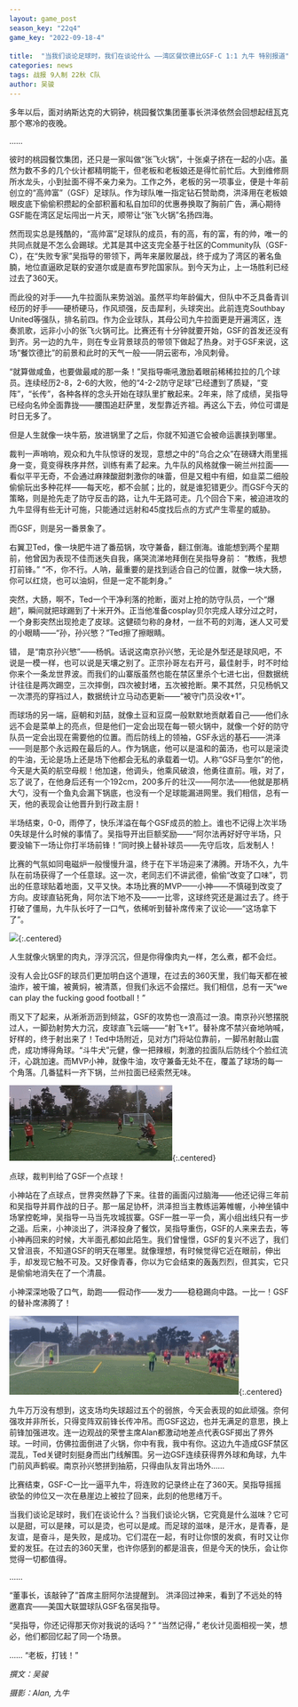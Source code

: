 ```yaml
---
layout: game_post
season_key: "22q4"
game_key: "2022-09-18-4"

title:  "当我们谈论足球时，我们在谈论什么 ——湾区餐饮德比GSF-C 1:1 九牛 特别报道"
categories: news
tags: 战报 9人制 22秋 C队
author: 吴骏
---
```


多年以后，面对纳斯达克的大铜钟，桃园餐饮集团董事长洪泽依然会回想起纽瓦克那个寒冷的夜晚。

……

彼时的桃园餐饮集团，还只是一家叫做“张飞火锅”，十张桌子挤在一起的小店。虽然为数不多的几个伙计都精明能干，但老板和老板娘还是得忙前忙后。大到维修厕所水龙头，小到扯面不得不亲力亲为。工作之外，老板的另一项事业，便是十年前创立的“高帅富”（GSF）足球队。作为球队唯一指定钻石赞助商，洪泽用在老板娘眼皮底下偷偷积攒起的全部积蓄和私自加印的优惠券换取了胸前广告，满心期待GSF能在湾区足坛闯出一片天，顺带让“张飞火锅”名扬四海。

然而现实总是残酷的，“高帅富”足球队的成员，有的高，有的富，有的帅，唯一的共同点就是不怎么会踢球。尤其是其中这支完全基于社区的Community队（GSF-C），在“失败专家”吴指导的带领下，两年来屡败屡战，终于成为了湾区的著名鱼腩，地位直逼欧足联的安道尔或是直布罗陀国家队。到今天为止，上一场胜利已经过去了360天。

而此役的对手——九牛拉面队来势汹汹。虽然平均年龄偏大，但队中不乏具备青训经历的好手——硬桥硬马，作风顽强，反击犀利，头球突出。此前连克Southbay United等强队，排名前四。作为企业球队，其母公司九牛拉面更是开遍湾区，连奏凯歌，远非小小的张飞火锅可比。比赛还有十分钟就要开始，GSF的首发还没有到齐。另一边的九牛，则在专业背景球员的带领下做起了热身。对于GSF来说，这场“餐饮德比”的前景和此时的天气一般——阴云密布，冷风刺骨。

“就算做咸鱼，也要做最咸的那一条！”吴指导嘶吼激励着眼前稀稀拉拉的几个球员。连续经历2-8，2-6的大败，他的“4-2-2防守足球”已经遭到了质疑，“变阵”，“长传”，各种各样的念头开始在球队里扩散起来。2年来，除了成绩，吴指导已经向名帅全面靠拢——腰围追赶萨里，发型靠近齐祖。再这么下去，帅位可谓是时日无多了。

但是人生就像一块牛筋，放进锅里了之后，你就不知道它会被命运裹挟到哪里。

裁判一声哨响，观众和九牛队惊讶的发现，意想之中的“乌合之众”在磅礴大雨里摇身一变，竟变得秩序井然，训练有素了起来。九牛队的风格就像一碗兰州拉面——看似平平无奇，不会通过麻辣酸甜刺激你的味蕾，但是又粗中有细，如韭菜二细般偷偷玩出多种花样——每天吃，都不会腻；比的，就是谁犯错更少。而GSF今天的策略，则是抢先走了防守反击的路，让九牛无路可走。几个回合下来，被迫进攻的九牛显得有些无计可施，只能通过远射和45度找后点的方式产生零星的威胁。

而GSF，则是另一番景象了。

右翼卫Ted，像一块肥牛进了番茄锅，攻守兼备，翻江倒海。谁能想到两个星期前，他曾因为表现不佳而迷失自我，痛哭流涕地拜倒在吴指导身前：
“教练，我想打前锋。”
“不，你不行。人呐，最重要的是找到适合自己的位置，就像一块大肠，你可以红烧，也可以油焖，但是一定不能刺身。”

突然，大肠，啊不，Ted一个干净利落的抢断，面对上抢的防守队员，一个“爆趟”，瞬间就把球踢到了十米开外。正当他准备cosplay贝尔完成人球分过之时，一个身影突然出现抢走了皮球。这健硕匀称的身材，一丝不苟的刘海，迷人又可爱的小眼睛——“孙，孙兴慜？”Ted擦了擦眼睛。

错， 是“南京孙兴慜”——杨帆。话说这南京孙兴慜，无论是外型还是球风吧，不说是一模一样，也可以说是天壤之别了。正宗孙哥左右开弓，最佳射手，时不时给你来个一条龙世界波。而我们的山寨版虽然也能在禁区里杀个七进七出，但数据统计往往是两次踢空，三次摔倒，四次被封堵，五次被抢断。果不其然，只见杨帆又一次漂亮的穿裆过人，数据统计立马动态更新——“被守门员没收+1”。

而球场的另一端，庭朝和刘喆，就像土豆和豆腐一般默默地贡献着自己——他们永远不会是菜单上的亮点，但是他们一定会出现在每一顿火锅中，就像一个好的防守队员一定会出现在需要他的位置。而后防线上的领袖，GSF永远的基石——洪泽——则是那个永远殿在最后的人。作为锅底，他可以是温和的菌汤，也可以是滚烫的牛油，无论是场上还是场下他都会无私的承载着一切。人称“GSF马奎尔”的他，今天是大英的航空母舰！他加速，他调头，他乘风破浪，他勇往直前。哦，对了，忘了说了，在他身后还有一个192cm，200多斤的壮汉——阿尔法——他就是那柄大勺，没有一个鱼丸会漏下锅底，也没有一个足球能漏进网里。我们相信，总有一天，他的表现会让他晋升到行政主厨！

半场结束，0-0，雨停了，快乐洋溢在每个GSF成员的脸上。谁也不记得上次半场0失球是什么时候的事情了。吴指导开出巨额奖励——“阿尔法再好好守半场，只要没输下一场让你打半场前锋！”同时换上替补球员——先守后攻，后发制人！

比赛的气氛如同电磁炉一般慢慢升温，终于在下半场迎来了沸腾。开场不久，九牛队在前场获得了一个任意球。这一次，老同志们不讲武德，偷偷“改变了口味”，罚出的任意球贴着地面，又平又快。本场比赛的MVP——小神——不慎碰到改变了方向。皮球直钻死角，阿尔法下地不及——一比零，这球终究还是漏过去了。终于打破了僵局，九牛队长吁了一口气，依稀听到替补席传来了议论——“这场拿下了”。

![](/assets/img/news/season-22/r6-c-ox9/ox9-goal.gif){:.centered}

人生就像火锅里的肉丸，浮浮沉沉，但是你得像肉丸一样，怎么煮，都不会烂。 

没有人会比GSF的球员们更加明白这个道理，在过去的360天里，我们每天都在被油炸，被干煸，被黄焖，被清蒸，但我们永远不会摆烂。我们相信，总有一天“we can play the fucking good football！”

雨又下了起来，从淅淅沥沥到倾盆，GSF的攻势也一浪高过一浪。南京孙兴慜摆脱过人，一脚劲射势大力沉，皮球直飞云端——“射飞+1”。替补席不禁兴奋地呐喊，好样的，终于射出来了！Ted中场附近，见对方门将站位靠前，一脚吊射敲山震虎，成功博得角球。“斗牛犬”元健，像一把辣椒，刺激的拉面队后防线个个脸红流汗，心跳加速。而MVP小神，就像牛油，攻守兼备无处不在，覆盖了球场的每一个角落。几番猛料一齐下锅，兰州拉面已经索然无味。

![](/assets/img/news/season-22/r6-c-ox9/yuanjian-shot.gif){:.centered}

点球，裁判判给了GSF一个点球！

小神站在了点球点，世界突然静了下来。往昔的画面闪过脑海——他还记得三年前和吴指导并肩作战的日子。那一届足协杯，洪泽担当主教练运筹帷幄，小神坐镇中场掌控乾坤，吴指导一马当先攻城拔寨。GSF一胜一平一负，离小组出线只有一步之遥。后来，小神淡出了，洪泽投身了餐饮，吴指导重伤，GSF的人来来去去，等小神再回来的时候，大半面孔都如此陌生。我们曾憧憬，GSF的复兴不远了，我们又曾沮丧，不知道GSF的明天在哪里。就像理想，有时候觉得它近在眼前，伸出手，却发现它触不可及。又好像青春，你以为它会结束的轰轰烈烈，但其实，它只是偷偷地消失在了一个清晨。

小神深深地吸了口气，助跑——假动作——发力——稳稳踢向中路。一比一！GSF的替补席沸腾了！

![](/assets/img/news/season-22/r6-c-ox9/penalty.gif){:.centered}

九牛万万没有想到，这支场均失球超过五个的弱旅，今天会表现的如此顽强。奈何强攻并非所长，只得变阵双前锋长传冲吊。而GSF这边，也并无满足的意思，换上前锋加强进攻。连一边观战的荣誉主席Alan都激动地差点代表GSF掷出了界外球。一时间，仿佛拉面倒进了火锅，你中有我，我中有你。这边九牛造成GSF禁区混乱，Ted关键时刻挺身而出门线解围。另一边GSF连续获得界外球和角球，九牛门前风声鹤唳。南京孙兴慜拼到抽筋，只得由队友背出场外……

比赛结束，GSF-C一比一逼平九牛，将连败的记录终止在了360天。吴指导摇摇欲坠的帅位又一次在悬崖边上被拉了回来，此刻的他思绪万千。

当我们谈论足球时，我们在谈论什么？当我们谈论火锅，它究竟是什么滋味？它可以是甜，可以是辣，可以是烫，也可以是咸。而足球的滋味，是汗水，是青春，是友谊，是奋斗，是失败，是成功。它们混在一起，有时让你恨的发疯，有时又让你爱的发狂。在过去的360天里，也许你感到的都是沮丧，但是今天的快乐，会让你觉得一切都值得。

……

“董事长，该敲钟了”首席主厨阿尔法提醒到。
洪泽回过神来，看到了不远处的特邀嘉宾——美国大联盟球队GSF名宿吴指导。

“吴指导，你还记得那天你对我说的话吗？”
“当然记得，”
老伙计见面相视一笑，想必，他们都回忆起了同一个场景。

……
“老板，打钱！”


*撰文：吴骏*

*摄影：Alan, 九牛*
